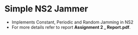# Simple NS2 Jammer

* Implements Constant, Periodic and Random Jamming in NS2
* For more details refer to report **Assignment 2 _ Report.pdf**.
